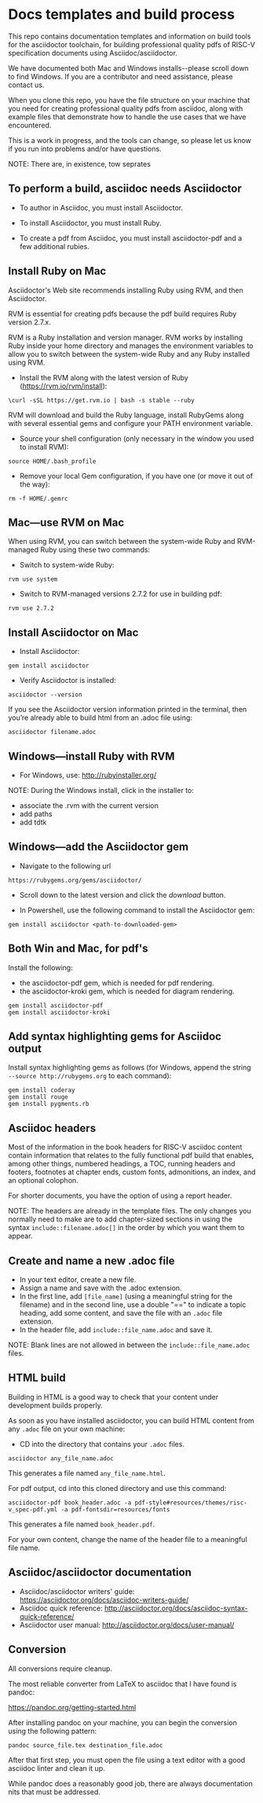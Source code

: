 # Docs templates and build process

This repo contains documentation templates and information on build tools for the asciidoctor toolchain, for building professional quality pdfs of RISC-V specification documents using Asciidoc/asciidoctor.

We have documented both Mac and Windows installs--please scroll down to find Windows. If you are a contributor and need assistance, please contact us.

When you clone this repo, you have the file structure on your machine that you need for creating professional quality pdfs from asciidoc, along with example files that demonstrate how to handle the use cases that we have encountered.

This is a work in progress, and the tools can change, so please let us know if you run into problems and/or have questions.

NOTE: There are, in existence, tow seprates 

## To perform a build, asciidoc needs Asciidoctor

- To author in Asciidoc, you must install Asciidoctor.

- To install Asciidoctor, you must install Ruby.

- To create a pdf from Asciidoc, you must install asciidoctor-pdf and a few additional rubies.

## Install Ruby on Mac

Asciidoctor's Web site recommends installing Ruby using RVM, and then Asciidoctor.

RVM is essential for creating pdfs because the pdf build requires Ruby version 2.7.x.

RVM is a Ruby installation and version manager. RVM works by installing Ruby inside your home directory and manages the environment variables to allow you to switch between the system-wide Ruby and any Ruby installed using RVM.

- Install the RVM along with the latest version of Ruby (https://rvm.io/rvm/install):

```
\curl -sSL https://get.rvm.io | bash -s stable --ruby
```

RVM will download and build the Ruby language, install RubyGems along with several essential gems and configure your PATH environment variable.

- Source your shell configuration (only necessary in the window you used to install RVM):

```
source HOME/.bash_profile
```

- Remove your local Gem configuration, if you have one (or move it out of the way):

```
rm -f HOME/.gemrc
```

## Mac—use RVM on Mac


When using RVM, you can switch between the system-wide Ruby and RVM-managed Ruby using these two commands:

- Switch to system-wide Ruby:

```
rvm use system
```

- Switch to RVM-managed versions 2.7.2 for use in building pdf:

```
rvm use 2.7.2
```

## Install Asciidoctor on Mac

- Install Asciidoctor:

```
gem install asciidoctor
```

- Verify Asciidoctor is installed:

```
asciidoctor --version
```

If you see the Asciidoctor version information printed in the terminal, then you’re already able to build html from an .adoc file using:

```
asciidoctor filename.adoc
```

## Windows—install Ruby with RVM

- For Windows, use: http://rubyinstaller.org/

NOTE: During the Windows install, click in the installer to:

- associate the .rvm with the current version
- add paths
- add tdtk

## Windows—add the Asciidoctor gem

- Navigate to the following url

```
https://rubygems.org/gems/asciidoctor/
```

- Scroll down to the latest version and click the *download* button.

- In Powershell, use the following command to install the Asciidoctor gem:

```
gem install asciidoctor <path-to-downloaded-gem>
```

## Both Win and Mac, for pdf's

Install the following:

* the asciidoctor-pdf gem, which is needed for pdf rendering.
* the asciidoctor-kroki gem, which is needed for diagram rendering.

```
gem install asciidoctor-pdf 
gem install asciidoctor-kroki
```

## Add syntax highlighting gems for Asciidoc output

Install syntax highlighting gems as follows (for Windows, append the string `--source http://rubygems.org` to each command):

```
gem install coderay
gem install rouge
gem install pygments.rb
``` 

## Asciidoc headers

Most of the information in the book headers for RISC-V asciidoc content contain information that relates to the fully functional pdf build that enables, among other things, numbered headings, a TOC, running headers and footers, footnotes at chapter ends, custom fonts, admonitions, an index, and an optional colophon. 

For shorter documents, you have the option of using a report header.

NOTE: The headers are already in the template files. The only changes you normally need to make are to add chapter-sized sections in using the syntax `include::filename.adoc[]` in the order by which you want them to appear.

## Create and name a new .adoc file

- In your text editor, create a new file.
- Assign a name and save with the .adoc extension.
- In the first line, add `[file_name]` (using a meaningful string for the filename) and in the second line, use a double "==" to indicate a topic heading, add some content, and save the file with an `.adoc` file extension.
- In the header file, add `include::file_name.adoc` and save it.

NOTE: Blank lines are not allowed in between the `include::file_name.adoc` files.

## HTML build

Building in HTML is a good way to check that your content under development builds properly. 

As soon as you have installed asciidoctor, you can build HTML content from any `.adoc` file on your own machine:

- CD into the directory that contains your `.adoc` files.

```
asciidoctor any_file_name.adoc
```
This generates a file named `any_file_name.html`.

For pdf output, cd into this cloned directory and use this command:

```
asciidoctor-pdf book_header.adoc -a pdf-style#resources/themes/risc-v_spec-pdf.yml -a pdf-fontsdir=resources/fonts
```

This generates a file named `book_header.pdf`. 

For your own content, change the name of the header file to a meaningful file name.

## Asciidoc/asciidoctor documentation

* Asciidoc/asciidoctor writers' guide: https://asciidoctor.org/docs/asciidoc-writers-guide/
* Asciidoc quick reference: http://asciidoctor.org/docs/asciidoc-syntax-quick-reference/
* Asciidoctor user manual: http://asciidoctor.org/docs/user-manual/


## Conversion

All conversions require cleanup.

The most reliable converter from LaTeX to asciidoc that I have found is pandoc:

https://pandoc.org/getting-started.html

After installing pandoc on your machine, you can begin the conversion using the following pattern:

```cmd
pandoc source_file.tex destination_file.adoc
```

After that first step, you must open the file using a text editor with a good asciidoc linter and clean it up.

While pandoc does a reasonably good job, there are always documentation nits that must be addressed.

